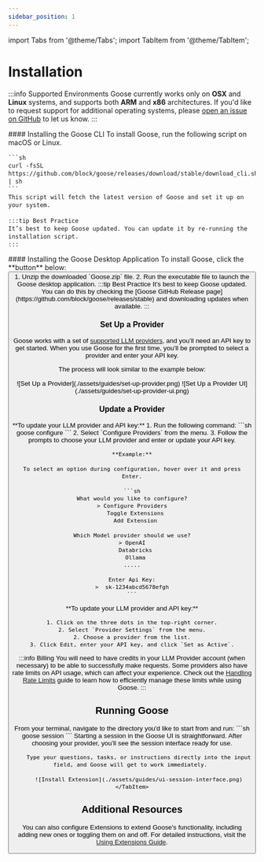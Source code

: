 ```yaml
---
sidebar_position: 1
---
```

import Tabs from '@theme/Tabs';
import TabItem from '@theme/TabItem';

# Installation

:::info Supported Environments
Goose currently works only on **OSX** and **Linux** systems, and supports both **ARM** and **x86** architectures. If you'd like to request support for additional operating systems, please [open an issue on GitHub](https://github.com/block/goose/issues/new?template=Blank+issue) to let us know.
:::


<Tabs groupId="interface">
  <TabItem value="cli" label="Goose CLI" default>
    #### Installing the Goose CLI
    To install Goose, run the following script on macOS or Linux. 

    ```sh
    curl -fsSL https://github.com/block/goose/releases/download/stable/download_cli.sh | sh
    ```
    This script will fetch the latest version of Goose and set it up on your system.
    
    :::tip Best Practice
    It’s best to keep Goose updated. You can update it by re-running the installation script.
    :::
  </TabItem>
  <TabItem value="ui" label="Goose UI">
    #### Installing the Goose Desktop Application
    To install Goose, click the **button** below:
      <Button 
        label=":arrow_down: Download Goose Desktop" 
        link="https://github.com/block/goose/releases/download/stable/Goose.zip" 
        variant="secondary" 
        size="lg" 
        outline 
      />
    <div style={{ marginTop: '1rem' }}>  
      1. Unzip the downloaded `Goose.zip` file.
      2. Run the executable file to launch the Goose desktop application.
      :::tip Best Practice
      It’s best to keep Goose updated. You can do this by checking the [Goose GitHub Release page](https://github.com/block/goose/releases/stable) and downloading updates when available.
      :::
    </div>  
  </TabItem>
</Tabs>

### Set Up a Provider
Goose works with a set of [supported LLM providers][providers], and you’ll need an API key to get started. When you use Goose for the first time, you’ll be prompted to select a provider and enter your API key.

The process will look similar to the example below:

<Tabs groupId="interface">
  <TabItem value="cli" label="Goose CLI" default>
    ![Set Up a Provider](./assets/guides/set-up-provider.png)
  </TabItem>
  <TabItem value="ui" label="Goose UI">
    ![Set Up a Provider UI](./assets/guides/set-up-provider-ui.png)
  </TabItem>
</Tabs>

### Update a Provider
<Tabs groupId="interface">
  <TabItem value="cli" label="Goose CLI" default>
    **To update your LLM provider and API key:** 
    1. Run the following command: 
    ```sh
    goose configure
    ```
    2. Select `Configure Providers` from the menu.
    3. Follow the prompts to choose your LLM provider and enter or update your API key. 

    **Example:**

    To select an option during configuration, hover over it and press Enter.

    ```sh
    What would you like to configure?
    > Configure Providers
      Toggle Extensions
      Add Extension

    Which Model provider should we use?
    > OpenAI
      Databricks
      Ollama
    .....

    Enter Api Key:
    >  sk-1234abcd5678efgh
    ```
  </TabItem>
  <TabItem value="ui" label="Goose UI">
  **To update your LLM provider and API key:** 

    1. Click on the three dots in the top-right corner.
    2. Select `Provider Settings` from the menu.
    2. Choose a provider from the list.
    3. Click Edit, enter your API key, and click `Set as Active`.

  </TabItem>
</Tabs>

:::info Billing
You will need to have credits in your LLM Provider account (when necessary) to be able to successfully make requests. Some providers also have rate limits on API usage, which can affect your experience. Check out the [Handling Rate Limits][handling-rate-limits] guide to learn how to efficiently manage these limits while using Goose.
:::

## Running Goose

<Tabs groupId="interface">
    <TabItem value="cli" label="Goose CLI" default>
        From your terminal, navigate to the directory you'd like to start from and run:
        ```sh
        goose session 
        ```
    </TabItem>
    <TabItem value="ui" label="Goose UI">
        Starting a session in the Goose UI is straightforward. After choosing your provider, you’ll see the session interface ready for use.
        
        Type your questions, tasks, or instructions directly into the input field, and Goose will get to work immediately. 

        ![Install Extension](./assets/guides/ui-session-interface.png)
    </TabItem>
</Tabs>

## Additional Resources

You can also configure Extensions to extend Goose's functionality, including adding new ones or toggling them on and off. For detailed instructions, visit the [Using Extensions Guide][using-extensions].

[using-extensions]: /docs/configuration/managing-extensions
[providers]: /docs/configuration/providers
[handling-rate-limits]: /docs/guides/handling-llm-rate-limits-with-goose
[mcp]: https://www.anthropic.com/news/model-context-protocol

